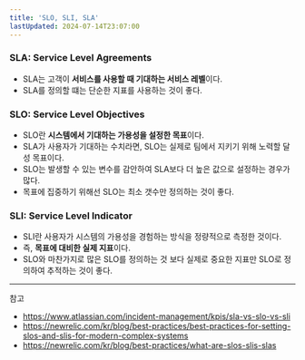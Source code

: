 ```yaml
---
title: 'SLO, SLI, SLA'
lastUpdated: 2024-07-14T23:07:00
---
```

### SLA: Service Level Agreements

- SLA는 고객이 **서비스를 사용할 때 기대하는 서비스 레벨**이다.
- SLA를 정의할 떄는 단순한 지표를 사용하는 것이 좋다. 

### SLO: Service Level Objectives

- SLO란 **시스템에서 기대하는 가용성을 설정한 목표**이다. 
- SLA가 사용자가 기대하는 수치라면, SLO는 실제로 팀에서 지키기 위해 노력할 달성 목표이다. 
- SLO는 발생할 수 있는 변수를 감안하여 SLA보다 더 높은 값으로 설정하는 경우가 많다.
- 목표에 집중하기 위해선 SLO는 최소 갯수만 정의하는 것이 좋다. 

### SLI: Service Level Indicator

- SLI란 사용자가 시스템의 가용성을 경험하는 방식을 정량적으로 측정한 것이다. 
- 즉, **목표에 대비한 실제 지표**이다.
- SLO와 마찬가지로 많은 SLO를 정의하는 것 보다 실제로 중요한 지표만 SLO로 정의하여 추적하는 것이 좋다.  

---
참고
- https://www.atlassian.com/incident-management/kpis/sla-vs-slo-vs-sli
- https://newrelic.com/kr/blog/best-practices/best-practices-for-setting-slos-and-slis-for-modern-complex-systems
- https://newrelic.com/kr/blog/best-practices/what-are-slos-slis-slas
